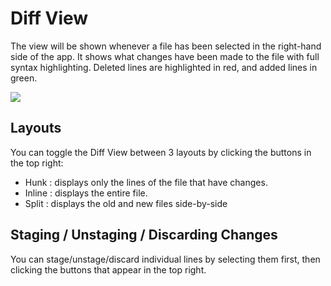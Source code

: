 # Diff View
The view will be shown whenever a file has been selected in the right-hand side of the app. It shows what changes have been made to the file with full syntax highlighting. Deleted lines are highlighted in red, and added lines in green.

<img src="/assets/docs/ui-diff.png" class="fit-image">

## Layouts
You can toggle the Diff View between 3 layouts by clicking the buttons in the top right:
* Hunk : displays only the lines of the file that have changes.
* Inline : displays the entire file.
* Split : displays the old and new files side-by-side

## Staging / Unstaging / Discarding Changes
You can stage/unstage/discard individual lines by selecting them first, then clicking the buttons that appear in the top right.
